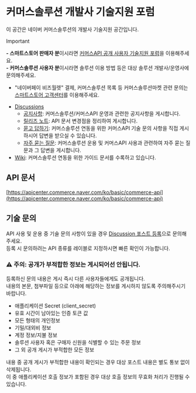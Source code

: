 # 커머스솔루션 개발사 기술지원 포럼
이 공간은 네이버 커머스솔루션의 개발사 기술지원 공간입니다.

> [!IMPORTANT]
> **- 스마트스토어 판매자 분**이시라면 [커머스API 공개 사용자 기술지원 포럼](https://github.com/commerce-api-naver/commerce-api)을 이용해주세요.<br/>
> **- 커머스솔루션 사용자 분**이시라면 솔루션 이용 방법 등은 대상 솔루션 개발사/운영사에 문의해주세요.
> - "네이버페이 비즈월렛" 결제, 커머스솔루션 목록 등 커머스솔루션마켓 관련 문의는 [스마트스토어 고객센터](https://help.sell.smartstore.naver.com)를 이용해주세요.

- [Discussions](https://github.com/commerce-api-naver/commerce-solutions/discussions)
    - [공지사항](https://github.com/commerce-api-naver/commerce-solutions/discussions/categories/%EA%B3%B5%EC%A7%80%EC%82%AC%ED%95%AD): 커머스솔루션/커머스API 운영과 관련한 공지사항을 게시합니다.
    - [릴리즈 노트](https://github.com/commerce-api-naver/commerce-solutions/discussions/categories/%EB%A6%B4%EB%A6%AC%EC%A6%88-%EB%85%B8%ED%8A%B8): API 문서 변경점을 정리하여 게시합니다.
    - [묻고 답하기](https://github.com/commerce-api-naver/commerce-solutions/discussions/categories/%EB%AC%BB%EA%B3%A0-%EB%8B%B5%ED%95%98%EA%B8%B0): 커머스솔루션 연동을 위한 커머스API 기술 문의 사항을 직접 게시하시어 답변을 받으실 수 있습니다.
    - [자주 묻는 질문](https://github.com/commerce-api-naver/commerce-solutions/discussions/categories/%EC%9E%90%EC%A3%BC-%EB%AC%BB%EB%8A%94-%EC%A7%88%EB%AC%B8): 커머스솔루션 운용 및 커머스API 사용과 관련하여 자주 묻는 질문과 그 답변을 게시합니다.
- [Wiki](https://github.com/commerce-api-naver/commerce-solutions/wiki): 커머스솔루션 연동을 위한 가이드 문서를 수록하고 있습니다.

## API 문서
[https://apicenter.commerce.naver.com/ko/basic/commerce-api](https://apicenter.commerce.naver.com/ko/basic/commerce-api)

## 기술 문의
API 사용 및 운용 중 기술 문의 사항이 있을 경우 [Discussion 포스트 등록](https://github.com/commerce-api-naver/commerce-solutions/discussions/new?category=%EB%AC%BB%EA%B3%A0-%EB%8B%B5%ED%95%98%EA%B8%B0)으로 문의해주세요.  
등록 시 문의하려는 API 종류를 레이블로 지정하시면 빠른 확인이 가능합니다.
### ⚠️ 주의: 공개가 부적합한 정보는 게시되어선 안됩니다.
등록하신 문의 내용은 게시 즉시 다른 사용자들에게도 공개됩니다.  
내용의 본문, 첨부파일 등으로 아래에 해당하는 정보를 게시하지 않도록 주의해주시기 바랍니다.
- 애플리케이션 Secret (client_secret)
- 유효 시간이 남아있는 인증 토큰 값
- 모든 형태의 개인정보
- 기밀/대외비 정보
- 계정 정보/지불 정보
- 솔루션 사용자 혹은 구매자 신원을 식별할 수 있는 주문 정보
- 그 외 공개 게시가 부적합한 모든 정보

내용 중 공개 게시가 부적합한 내용이 확인되는 경우 대상 포스트 내용은 별도 통보 없이 삭제됩니다.  
이 중 애플리케이션 호출 정보가 포함된 경우 대상 호출 정보의 무효화 처리가 진행될 수 있습니다.
